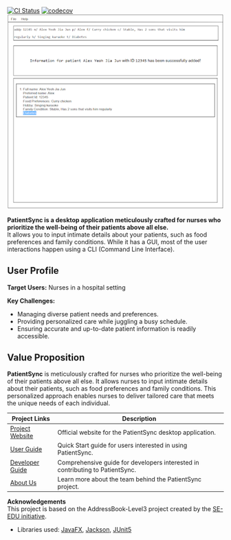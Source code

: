 [![CI Status](https://github.com/se-edu/addressbook-level3/workflows/Java%20CI/badge.svg)](https://github.com/se-edu/addressbook-level3/actions)
[![codecov](https://codecov.io/gh/AY2324S2-CS2103-F09-2/tp/graph/badge.svg?token=AX3SGG0FMX)](https://codecov.io/gh/AY2324S2-CS2103-F09-2/tp)\
![Ui](docs/images/Ui.png)

**PatientSync is a desktop application meticulously crafted for nurses who prioritize the well-being of their patients above all else.**\
It allows you to input intimate details about your patients, such as food preferences and family conditions. While it has a GUI, most of the user interactions happen using a CLI (Command Line Interface).

## User Profile

**Target Users:** Nurses in a hospital setting

**Key Challenges:**
- Managing diverse patient needs and preferences.
- Providing personalized care while juggling a busy schedule.
- Ensuring accurate and up-to-date patient information is readily accessible.


## Value Proposition

**PatientSync** is meticulously crafted for nurses who prioritize the well-being of their patients above all else. It allows nurses to input intimate details about their patients, such as food preferences and family conditions. This personalized approach enables nurses to deliver tailored care that meets the unique needs of each individual.


|      Project Links      |                            Description                            |
|-------------------------|------------------------------------------------------------------|
| [Project Website](https://ay2324s2-cs2103-f09-2.github.io/tp/) | Official website for the PatientSync desktop application.       |
| [User Guide](UserGuide.html#quick-start)               | Quick Start guide for users interested in using PatientSync.    |
| [Developer Guide](DeveloperGuide.html)                 | Comprehensive guide for developers interested in contributing to PatientSync. |
| [About Us](AboutUs.html)                              | Learn more about the team behind the PatientSync project.        |


**Acknowledgements**\
This project is based on the AddressBook-Level3 project created by the [SE-EDU initiative](https://se-education.org).

* Libraries used: [JavaFX](https://openjfx.io/), [Jackson](https://github.com/FasterXML/jackson), [JUnit5](https://github.com/junit-team/junit5)

